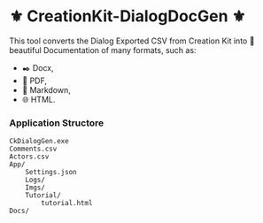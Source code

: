 # :fleur_de_lis: CreationKit-DialogDocGen :fleur_de_lis:

This tool converts the Dialog Exported CSV from Creation Kit into :lipstick: beautiful Documentation of many formats, such as:
* :black_nib:	Docx, 
* :closed_book: PDF, 
* :arrow_down_small: Markdown,
* :globe_with_meridians: HTML.

### Application Structore
```
CkDialogGen.exe
Comments.csv
Actors.csv
App/
    Settings.json
    Logs/
    Imgs/
    Tutorial/
        tutorial.html
Docs/
```   








